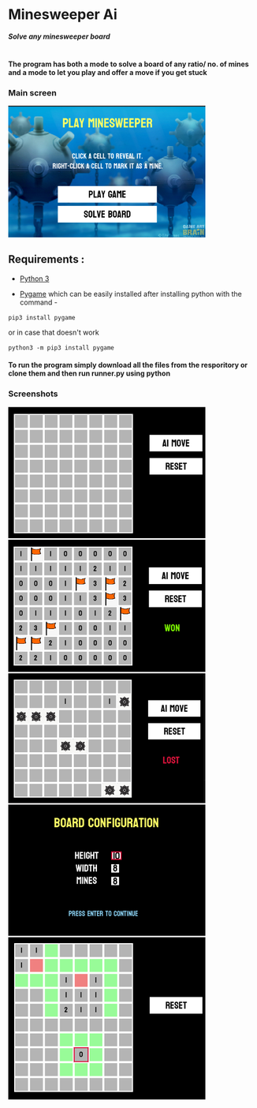 # Minesweeper Ai
***Solve any minesweeper board***

#
#### The program has both a mode to solve a board of any ratio/ no. of mines and a mode to let you play and offer a move if you get stuck

### **Main screen**
<img src="Screenshots/main_screen.png" width="400">

## Requirements :

- [Python 3](https://www.python.org/downloads/)

- [Pygame](https://www.pygame.org/download.shtml) which can be easily installed after installing python with the command -

```
pip3 install pygame
```
or in case that doesn't work
```
python3 -m pip3 install pygame
```

#### To run the program simply download all the files from the resporitory or clone them and then run runner.py using python

### **Screenshots**
<img src="Screenshots/game1.png" width="400">
<img src="Screenshots/won.png" width="400">
<img src="Screenshots/lost.png" width="400">
<img src="Screenshots/conf.png" width="400">
<img src="Screenshots/game2.png" width="400">
